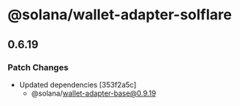 # @solana/wallet-adapter-solflare

## 0.6.19

### Patch Changes

-   Updated dependencies [353f2a5c]
    -   @solana/wallet-adapter-base@0.9.19
